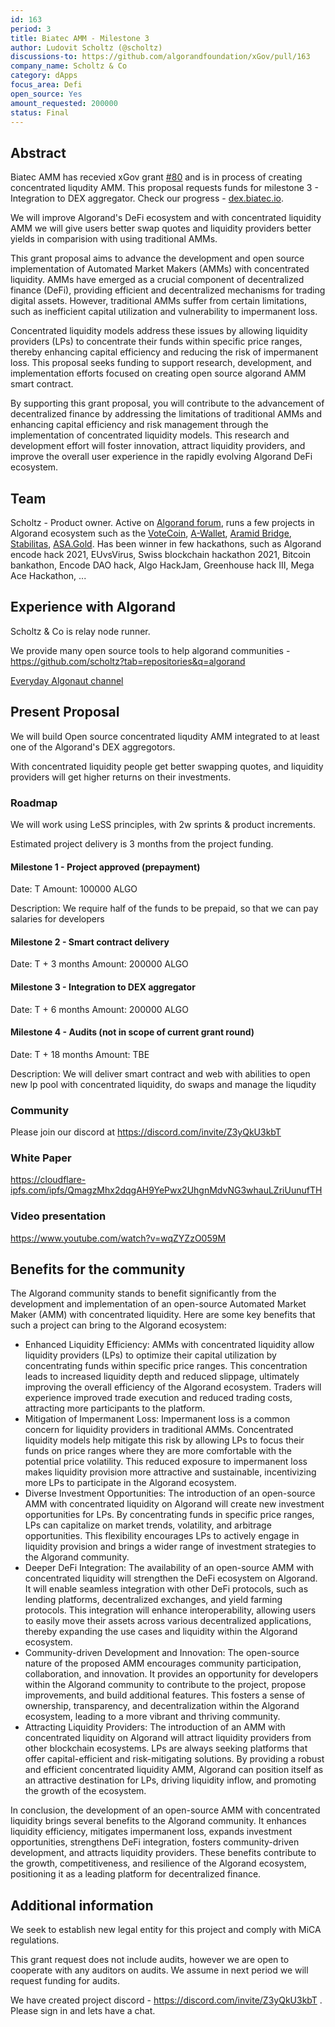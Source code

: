 ```yaml
---
id: 163
period: 3
title: Biatec AMM - Milestone 3
author: Ludovit Scholtz (@scholtz)
discussions-to: https://github.com/algorandfoundation/xGov/pull/163
company_name: Scholtz & Co
category: dApps
focus_area: Defi
open_source: Yes
amount_requested: 200000
status: Final
---
```


## Abstract
Biatec AMM has recevied xGov grant <a href="https://github.com/algorandfoundation/xGov/pull/80/files?short_path=213d36e#diff-213d36ec8d75cbf65265ce0a01b8ff8891715f15282f28bbd7b29d62ba85e050">#80</a> and is in process of creating concentrated liqudity AMM. This proposal requests funds for milestone 3 - Integration to DEX aggregator. Check our progress - <a href="https://dex.biatec.io">dex.biatec.io</a>.

We will improve Algorand's DeFi ecosystem and with concentrated liquidity AMM we will give users better swap quotes and liquidity providers better yields in comparision with using traditional AMMs.

This grant proposal aims to advance the development and open source implementation of Automated Market Makers (AMMs) with concentrated liquidity. AMMs have emerged as a crucial component of decentralized finance (DeFi), providing efficient and decentralized mechanisms for trading digital assets. However, traditional AMMs suffer from certain limitations, such as inefficient capital utilization and vulnerability to impermanent loss.

Concentrated liquidity models address these issues by allowing liquidity providers (LPs) to concentrate their funds within specific price ranges, thereby enhancing capital efficiency and reducing the risk of impermanent loss. This proposal seeks funding to support research, development, and implementation efforts focused on creating open source algorand AMM smart contract.

By supporting this grant proposal, you will contribute to the advancement of decentralized finance by addressing the limitations of traditional AMMs and enhancing capital efficiency and risk management through the implementation of concentrated liquidity models. This research and development effort will foster innovation, attract liquidity providers, and improve the overall user experience in the rapidly evolving Algorand DeFi ecosystem.

## Team
Scholtz - Product owner. Active on <a href="https://forum.algorand.org/u/scholtz/summary">Algorand forum</a>, runs a few projects in Algorand ecosystem such as the <a href="https://www.vote-coin.com">VoteCoin</a>, <a href="https://www.a-wallet.net">A-Wallet</a>, <a href="https://aramid.finance">Aramid Bridge</a>, <a href="https://stabilitas.finance">Stabilitas</a>, <a href="https://www.asa.gol">ASA.Gold</a>. Has been winner in few hackathons, such as Algorand encode hack 2021, EUvsVirus, Swiss blockchain hackathon 2021, Bitcoin bankathon, Encode DAO hack, Algo HackJam, Greenhouse hack III, Mega Ace Hackathon, ...

## Experience with Algorand
Scholtz & Co is relay node runner.

We provide many open source tools to help algorand communities - https://github.com/scholtz?tab=repositories&q=algorand

<a href="https://youtube.com/@EverydayAlgonaut">Everyday Algonaut channel</a>

## Present Proposal
We will build Open source concentrated liqudity AMM integrated to at least one of the Algorand's DEX aggregotors.

With concentrated liquidity people get better swapping quotes, and liquidity providers will get higher returns on their investments.

### Roadmap

We will work using LeSS principles, with 2w sprints & product increments.

Estimated project delivery is 3 months from the project funding.

#### Milestone 1 - Project approved (prepayment)

Date: T
Amount: 100000 ALGO

Description: We require half of the funds to be prepaid, so that we can pay salaries for developers

#### Milestone 2 - Smart contract delivery

Date: T + 3 months
Amount: 200000 ALGO

#### Milestone 3 - Integration to DEX aggregator

Date: T + 6 months
Amount: 200000 ALGO

#### Milestone 4 - Audits (not in scope of current grant round)

Date: T + 18 months
Amount: TBE

Description: We will deliver smart contract and web with abilities to open new lp pool with concentrated liquidity, do swaps and manage the liqudity

### Community

Please join our discord at https://discord.com/invite/Z3yQkU3kbT

### White Paper

https://cloudflare-ipfs.com/ipfs/QmagzMhx2dqgAH9YePwx2UhgnMdvNG3whauLZriUunufTH

### Video presentation

https://www.youtube.com/watch?v=wqZYZzO059M

## Benefits for the community
The Algorand community stands to benefit significantly from the development and implementation of an open-source Automated Market Maker (AMM) with concentrated liquidity. Here are some key benefits that such a project can bring to the Algorand ecosystem:
- Enhanced Liquidity Efficiency: AMMs with concentrated liquidity allow liquidity providers (LPs) to optimize their capital utilization by concentrating funds within specific price ranges. This concentration leads to increased liquidity depth and reduced slippage, ultimately improving the overall efficiency of the Algorand ecosystem. Traders will experience improved trade execution and reduced trading costs, attracting more participants to the platform.
- Mitigation of Impermanent Loss: Impermanent loss is a common concern for liquidity providers in traditional AMMs. Concentrated liquidity models help mitigate this risk by allowing LPs to focus their funds on price ranges where they are more comfortable with the potential price volatility. This reduced exposure to impermanent loss makes liquidity provision more attractive and sustainable, incentivizing more LPs to participate in the Algorand ecosystem.
- Diverse Investment Opportunities: The introduction of an open-source AMM with concentrated liquidity on Algorand will create new investment opportunities for LPs. By concentrating funds in specific price ranges, LPs can capitalize on market trends, volatility, and arbitrage opportunities. This flexibility encourages LPs to actively engage in liquidity provision and brings a wider range of investment strategies to the Algorand community.
- Deeper DeFi Integration: The availability of an open-source AMM with concentrated liquidity will strengthen the DeFi ecosystem on Algorand. It will enable seamless integration with other DeFi protocols, such as lending platforms, decentralized exchanges, and yield farming protocols. This integration will enhance interoperability, allowing users to easily move their assets across various decentralized applications, thereby expanding the use cases and liquidity within the Algorand ecosystem.
- Community-driven Development and Innovation: The open-source nature of the proposed AMM encourages community participation, collaboration, and innovation. It provides an opportunity for developers within the Algorand community to contribute to the project, propose improvements, and build additional features. This fosters a sense of ownership, transparency, and decentralization within the Algorand ecosystem, leading to a more vibrant and thriving community.
- Attracting Liquidity Providers: The introduction of an AMM with concentrated liquidity on Algorand will attract liquidity providers from other blockchain ecosystems. LPs are always seeking platforms that offer capital-efficient and risk-mitigating solutions. By providing a robust and efficient concentrated liquidity AMM, Algorand can position itself as an attractive destination for LPs, driving liquidity inflow, and promoting the growth of the ecosystem.

In conclusion, the development of an open-source AMM with concentrated liquidity brings several benefits to the Algorand community. It enhances liquidity efficiency, mitigates impermanent loss, expands investment opportunities, strengthens DeFi integration, fosters community-driven development, and attracts liquidity providers. These benefits contribute to the growth, competitiveness, and resilience of the Algorand ecosystem, positioning it as a leading platform for decentralized finance.

## Additional information

We seek to establish new legal entity for this project and comply with MiCA regulations.

This grant request does not include audits, however we are open to cooperate with any auditors on audits. We assume in next period we will request funding for audits.

We have created project discord - https://discord.com/invite/Z3yQkU3kbT . Please sign in and lets have a chat.
